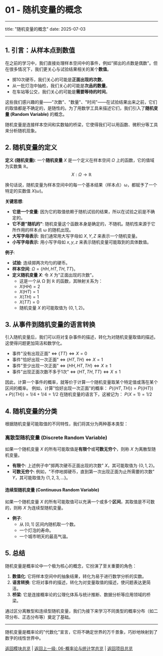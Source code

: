 # 01 - 随机变量的概念

---

title: "随机变量的概念"
date: 2025-07-03

---

## 1. 引言：从样本点到数值

在之前的学习中，我们直接处理样本空间中的事件，例如"掷出的点数是偶数"。但在很多情况下，我们更关心与试验结果相关的某个**数值**。

- 掷10次硬币，我们关心的可能是**正面出现的次数**。
- 从一批灯泡中抽检，我们关心的可能是**次品的数量**。
- 在车站等公交，我们关心的可能是**需要等待的时间**。

这些我们感兴趣的量——"次数"、"数量"、"时间"——在试验结果出来之前，它们的取值都是不确定的，是随性的。为了用数学工具来描述它们，我们引入了**随机变量 (Random Variable)** 的概念。

随机变量是连接样本空间和实数轴的桥梁，它使得我们可以用函数、微积分等工具来分析随机现象。

## 2. 随机变量的定义

**定义 (随机变量)**:
一个**随机变量** $X$ 是一个定义在样本空间 $\Omega$ 上的函数，它的值域为实数集 $\mathbb{R}$。
$$ X: \Omega \to \mathbb{R} $$

换句话说，随机变量为样本空间中的每一个基本结果（样本点）ω，都赋予了一个特定的实数值 $X(\omega)$。

**关键思想**:

- **它是一个变量**: 因为它的取值依赖于随机试验的结果，所以在试验之前是不确定的。
- **它不是"随机的"**: 随机变量这个函数本身是确定的，不随机。随机性来源于它所作用的样本点 ω 的随机出现。
- **大写字母表示**: 我们通常用大写字母如 $X, Y, Z$ 来表示一个随机变量。
- **小写字母表示**: 用小写字母如 $x, y, z$ 来表示随机变量可能取到的具体数值。

**例子**:

- **试验**: 连续掷两次均匀的硬币。
- **样本空间**: $\Omega = \{HH, HT, TH, TT\}$。
- **定义随机变量 $X$**: 令 $X$ 为"正面出现的次数"。
  - 这是一个从 Ω 到 $\mathbb{R}$ 的函数，其映射关系为：
  - $X(HH) = 2$
  - $X(HT) = 1$
  - $X(TH) = 1$
  - $X(TT) = 0$
  - 随机变量 $X$ 的可能取值为 $\{0, 1, 2\}$。

## 3. 从事件到随机变量的语言转换

引入随机变量后，我们可以将对复杂事件的描述，转化为对随机变量取值的描述。这使得问题更加简洁和数学化。

- 事件"没有出现正面" $\iff$ $\{TT\} \iff X=0$
- 事件"恰好出现一次正面" $\iff$ $\{HT, TH\} \iff X=1$
- 事件"至少出现一次正面" $\iff$ $\{HH, HT, TH\} \iff X \ge 1$
- 事件"出现正面次数不多于1次" $\iff$ $\{HT, TH, TT\} \iff X \le 1$

因此，计算一个事件的概率，就等价于计算一个随机变量取某个特定值或落在某个区间的概率。
例如，计算"恰好出现一次正面"的概率：
$P(\{HT, TH\}) = P(\{HT\}) + P(\{TH\}) = 1/4 + 1/4 = 1/2$
在随机变量的语言下，这被记为：
$P(X=1) = 1/2$

## 4. 随机变量的分类

根据随机变量可能取值的不同特性，我们将其分为两种基本类型：

### 离散型随机变量 (Discrete Random Variable)

如果一个随机变量 $X$ 的所有可能取值是**有限个**或**可数无穷个**，则称 $X$ 为离散型随机变量。

- **有限个**: 上述例子中"掷两次硬币正面出现的次数" $X$，其可能取值为 $\{0, 1, 2\}$。
- **可数无穷个**: 例如，"不停地掷硬币，直到第一次出现正面为止所需要的次数" $Y$，其可能取值为 $\{1, 2, 3, \dots\}$。

#### 连续型随机变量 (Continuous Random Variable)

如果一个随机变量 $X$ 的所有可能取值可以充满一个或多个**区间**，其取值是不可数的，则称 $X$ 为连续型随机变量。

- **例子**:
  - 从 $[0, 1]$ 区间内随机取一个数。
  - 一个灯泡的寿命。
  - 一个城市明天的最高气温。

## 5. 总结

随机变量是概率论中一个极为核心的概念，它扮演了至关重要的角色：

1. **数值化**: 它将样本空间中的抽象结果，转化为易于进行数学分析的实数。
2. **语言转换**: 它将对事件的描述，转化为对变量取值的描述，使问题表达更简洁。
3. **桥梁**: 它是连接概率论的公理化体系与统计推断、数据分析等应用领域的桥梁。

通过区分离散型和连续型随机变量，我们为接下来学习不同类型的概率分布（如二项分布、正态分布等）奠定了基础。

---
随机变量是概率论的"代数化"宣言，它将不确定世界的万千景象，巧妙地映射到了数字的线性世界中。

[返回模块总览](./00-模块总览.md) | [返回上一级: 06-概率论与统计学总览](../00-06-概率论与统计学总览.md) | [返回项目总览](../../09-项目总览/00-项目总览.md)
